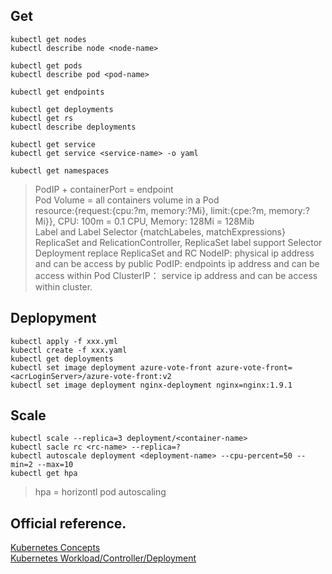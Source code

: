 ## Get
```
kubectl get nodes
kubectl describe node <node-name> 

kubectl get pods
kubectl describe pod <pod-name>

kubectl get endpoints

kubectl get deployments
kubectl get rs
kubectl describe deployments

kubectl get service
kubectl get service <service-name> -o yaml

kubectl get namespaces

```
>  PodIP + containerPort = endpoint  
>  Pod Volume = all containers volume in a Pod  
>  resource:{request:{cpu:?m, memory:?Mi}, limit:{cpe:?m, memory:?Mi}}, CPU: 100m = 0.1 CPU,  Memory: 128Mi = 128Mib   
>  Label and Label Selector {matchLabeles, matchExpressions}   
>  ReplicaSet and RelicationController, ReplicaSet label support Selector  
>  Deployment replace ReplicaSet and RC 
> NodeIP: physical ip address and can be access by public
> PodIP: endpoints ip address and can be access within Pod 
> ClusterIP： service ip address and can be access within cluster. 
>

## Deplopyment 
```
kubectl apply -f xxx.yml
kubectl create -f xxx.yaml
kubectl get deployments
kubectl set image deployment azure-vote-front azure-vote-front=<acrLoginServer>/azure-vote-front:v2
kubectl set image deployment nginx-deployment nginx=nginx:1.9.1
```


## Scale
```
kubectl scale --replica=3 deployment/<container-name>  
kubectl sacle rc <rc-name> --replica=? 
kubectl autoscale deployment <deployment-name> --cpu-percent=50 --min=2 --max=10
kubectl get hpa
```
> hpa = horizontl pod autoscaling 
>
>

## Official reference. 
[Kubernetes Concepts](https://kubernetes.io/docs/concepts/)  
[Kubernetes Workload/Controller/Deployment](https://kubernetes.io/zh/docs/concepts/workloads/controllers/deployment/)  
